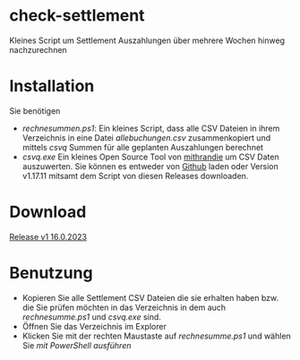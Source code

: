 # check-settlement
Kleines Script um Settlement Auszahlungen über mehrere Wochen hinweg nachzurechnen

# Installation
Sie benötigen
* *rechnesummen.ps1*: Ein kleines Script, dass alle CSV Dateien in ihrem Verzeichnis in eine Datei *allebuchungen.csv* zusammenkopiert und mittels *csvq* Summen für alle geplanten Auszahlungen berechnet
* *csvq.exe* Ein kleines Open Source Tool von [mithrandie](https://github.com/mithrandie) um CSV Daten auszuwerten. Sie können es entweder von [Github](https://mithrandie.github.io/csvq/) laden oder Version v1.17.11 mitsamt dem Script von diesen Releases downloaden.

# Download 

[Release v1 16.0.2023](https://github.com/shoepping-merchants-tools/check-settlement/blob/main/releases/1/rechnesummen.zip)

# Benutzung

* Kopieren Sie alle Settlement CSV Dateien die sie erhalten haben bzw. die Sie prüfen möchten in das Verzeichnis in dem auch *rechnesumme.ps1* und *csvq.exe* sind.
* Öffnen Sie das Verzeichnis im Explorer
* Klicken Sie mit der rechten Maustaste auf *rechnesumme.ps1* und wählen Sie *mit PowerShell ausführen*
  